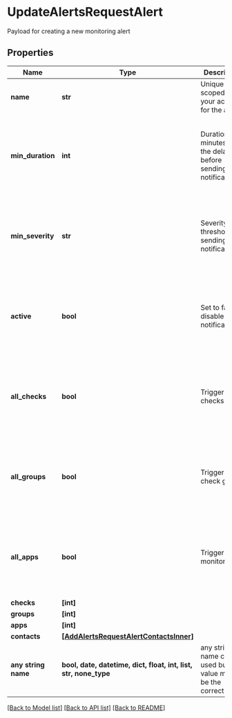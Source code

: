 # UpdateAlertsRequestAlert

Payload for creating a new monitoring alert

## Properties
Name | Type | Description | Notes
------------ | ------------- | ------------- | -------------
**name** | **str** | Unique name scoped to your account for the alert | [optional] 
**min_duration** | **int** | Duration in minutes of the delay before sending notification(s) | [optional]  if omitted the server will use the default value of 0
**min_severity** | **str** | Severity level threshold for sending notifications. | [optional]  if omitted the server will use the default value of "critical"
**active** | **bool** | Set to false to disable notifications | [optional]  if omitted the server will use the default value of True
**all_checks** | **bool** | Trigger for all checks | [optional]  if omitted the server will use the default value of False
**all_groups** | **bool** | Trigger for all check groups | [optional]  if omitted the server will use the default value of False
**all_apps** | **bool** | Trigger for all monitor apps | [optional]  if omitted the server will use the default value of False
**checks** | **[int]** |  | [optional] 
**groups** | **[int]** |  | [optional] 
**apps** | **[int]** |  | [optional] 
**contacts** | [**[AddAlertsRequestAlertContactsInner]**](AddAlertsRequestAlertContactsInner.md) |  | [optional] 
**any string name** | **bool, date, datetime, dict, float, int, list, str, none_type** | any string name can be used but the value must be the correct type | [optional]

[[Back to Model list]](../README.md#documentation-for-models) [[Back to API list]](../README.md#documentation-for-api-endpoints) [[Back to README]](../README.md)


